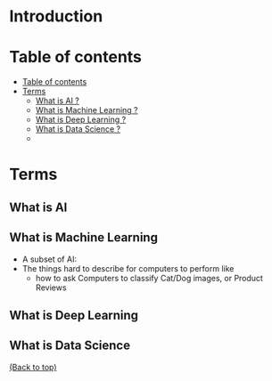 # Introduction
# Table of contents
- [Table of contents](#table-of-contents)
- [Terms](#terms)
  - [What is AI ?](#what-is-ai)
  - [What is Machine Learning ?](#what-is-machine-learning)
  - [What is Deep Learning ?](#what-is-deep-learning)
  - [What is Data Science ?](#what-is-data-science)
  - 

# Terms
## What is AI
## What is Machine Learning
- A subset of AI: 
- The things hard to describe for computers to perform like 
  - how to ask Computers to classify Cat/Dog images, or Product Reviews

## What is Deep Learning
## What is Data Science


[(Back to top)](#table-of-contents)
